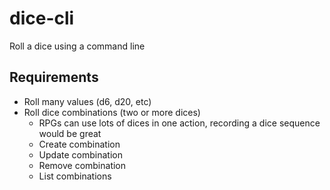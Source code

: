 # dice-cli

Roll a dice using a command line

## Requirements

* Roll many values (d6, d20, etc)
* Roll dice combinations (two or more dices)
  - RPGs can use lots of dices in one action, recording a dice sequence would be great
  * Create combination
  * Update combination
  * Remove combination
  * List combinations